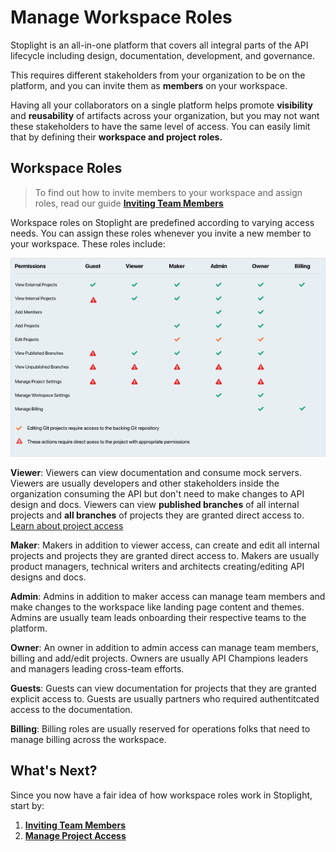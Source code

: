 # Manage Workspace Roles

Stoplight is an all-in-one platform that covers all integral parts of the API lifecycle including design, documentation, development, and governance.

This requires different stakeholders from your organization to be on the platform, and you can invite them as **members** on your workspace.

Having all your collaborators on a single platform helps promote **visibility** and **reusability** of artifacts across your organization, but you may not want these stakeholders to have the same level of access. You can easily limit that by defining their **workspace and project roles.**

## Workspace Roles

> To find out how to invite members to your workspace and assign roles, read our guide [**Inviting Team Members**]()

Workspace roles on Stoplight are predefined according to varying access needs. You can assign these roles whenever you invite a new member to your workspace. These roles include: 

![Workspace Roles](../assets/images/workspace-roles.png)

**Viewer**: Viewers can view documentation and consume mock servers. Viewers are usually developers and other stakeholders inside the organization consuming the API but don't need to make changes to API design and docs. Viewers can view **published branches** of all internal projects and **all branches** of projects they are granted direct access to. [Learn about project access](l.project-roles.md)

**Maker**: Makers in addition to viewer access, can create and edit all internal projects and projects they are granted direct access to. Makers are usually product managers, technical writers and architects creating/editing API designs and docs.

**Admin**: Admins in addition to maker access can manage team members and make changes to the workspace like landing page content and themes. Admins are usually team leads onboarding their respective teams to the platform. 

**Owner**: An owner in addition to admin access can manage team members, billing and add/edit projects. Owners are usually API Champions leaders and managers leading cross-team efforts.

**Guests**: Guests can view documentation for projects that they are granted explicit access to. Guests are usually partners who required authentitcated access to the documentation.

**Billing**: Billing roles are usually reserved for operations folks that need to manage billing across the workspace.


## What's Next?

Since you now have a fair idea of how workspace roles work in Stoplight, start by: 

1. [**Inviting Team Members**](d.inviting-your-team.md)
2. [**Manage Project Access**](l.project-roles.md)